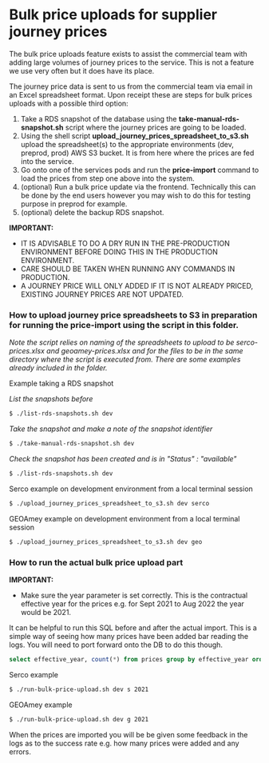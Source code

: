 # Bulk price uploads for supplier journey prices

The bulk price uploads feature exists to assist the commercial team with adding large volumes of journey prices to the service.
This is not a feature we use very often but it does have its place.

The journey price data is sent to us from the commercial team via email in an Excel spreadsheet format. Upon receipt these
are steps for bulk prices uploads with a possible third option:

1. Take a RDS snapshot of the database using the **take-manual-rds-snapshot.sh** script where the journey prices are going to be loaded.
2. Using the shell script **upload_journey_prices_spreadsheet_to_s3.sh** upload the spreadsheet(s) to the appropriate environments (dev, preprod, prod) AWS S3 bucket. It is from here where the prices are fed into the service.
3. Go onto one of the services pods and run the **price-import** command to load the prices from step one above into the system.
4. (optional) Run a bulk price update via the frontend. Technically this can be done by the end users however you may wish
   to do this for testing purpose in preprod for example.
5. (optional) delete the backup RDS snapshot.

**IMPORTANT:**

- IT IS ADVISABLE TO DO A DRY RUN IN THE PRE-PRODUCTION ENVIRONMENT BEFORE DOING THIS IN THE PRODUCTION ENVIRONMENT.
- CARE SHOULD BE TAKEN WHEN RUNNING ANY COMMANDS IN PRODUCTION.
- A JOURNEY PRICE WILL ONLY ADDED IF IT IS NOT ALREADY PRICED, EXISTING JOURNEY PRICES ARE NOT UPDATED.

### How to upload journey price spreadsheets to S3 in preparation for running the price-import using the script in this folder.

_Note the script relies on naming of the spreadsheets to upload to be serco-prices.xlsx and geoamey-prices.xlsx and for 
the files to be in the same directory where the script is executed from. There are some examples already included in the folder._

Example taking a RDS snapshot

_List the snapshots before_

```bash
$ ./list-rds-snapshots.sh dev
```

_Take the snapshot and make a note of the snapshot identifier_

```bash
$ ./take-manual-rds-snapshot.sh dev
```

_Check the snapshot has been created and is in "Status" : "available"_

```bash
$ ./list-rds-snapshots.sh dev
```

Serco example on development environment from a local terminal session

```bash
$ ./upload_journey_prices_spreadsheet_to_s3.sh dev serco
```

GEOAmey example on development environment from a local terminal session

```bash
$ ./upload_journey_prices_spreadsheet_to_s3.sh dev geo
```

### How to run the actual bulk price upload part

**IMPORTANT:**
- Make sure the year parameter is set correctly. This is the contractual effective year for the prices e.g. for Sept 2021 to Aug 2022 the year would be 2021.

It can be helpful to run this SQL before and after the actual import. This is a simple way of seeing how many prices have been added bar reading the logs.
You will need to port forward onto the DB to do this though.

```sql
select effective_year, count(*) from prices group by effective_year order by effective_year
```

Serco example

```bash
$ ./run-bulk-price-upload.sh dev s 2021
```

GEOAmey example

```bash
$ ./run-bulk-price-upload.sh dev g 2021
```

When the prices are imported you will be be given some feedback in the logs as to the success rate e.g. how many
prices were added and any errors.